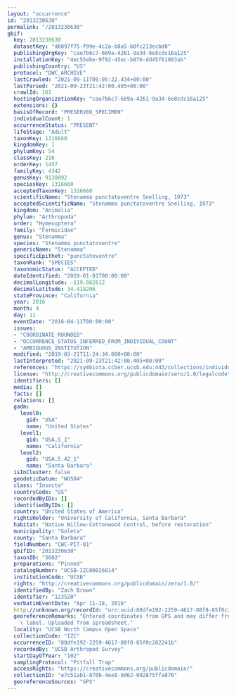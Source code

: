 ```yaml
---
layout: "occurrence"
id: "2013230630"
permalink: "/2013230630"
gbif:
  key: 2013230630
  datasetKey: "d6097f75-f99e-4c2a-b8a5-b0fc213ecbd0"
  publishingOrgKey: "cae7b6c7-669a-4261-9a34-6e8cdc16a125"
  installationKey: "4ec55ebe-9f92-45ec-b076-dd45f61003ab"
  publishingCountry: "US"
  protocol: "DWC_ARCHIVE"
  lastCrawled: "2021-09-11T09:05:22.434+00:00"
  lastParsed: "2021-09-23T21:42:00.405+00:00"
  crawlId: 161
  hostingOrganizationKey: "cae7b6c7-669a-4261-9a34-6e8cdc16a125"
  extensions: {}
  basisOfRecord: "PRESERVED_SPECIMEN"
  individualCount: 1
  occurrenceStatus: "PRESENT"
  lifeStage: "Adult"
  taxonKey: 1316660
  kingdomKey: 1
  phylumKey: 54
  classKey: 216
  orderKey: 1457
  familyKey: 4342
  genusKey: 9138092
  speciesKey: 1316660
  acceptedTaxonKey: 1316660
  scientificName: "Stenamma punctatoventre Snelling, 1973"
  acceptedScientificName: "Stenamma punctatoventre Snelling, 1973"
  kingdom: "Animalia"
  phylum: "Arthropoda"
  order: "Hymenoptera"
  family: "Formicidae"
  genus: "Stenamma"
  species: "Stenamma punctatoventre"
  genericName: "Stenamma"
  specificEpithet: "punctatoventre"
  taxonRank: "SPECIES"
  taxonomicStatus: "ACCEPTED"
  dateIdentified: "2019-01-01T00:00:00"
  decimalLongitude: -119.882612
  decimalLatitude: 34.418206
  stateProvince: "California"
  year: 2016
  month: 4
  day: 11
  eventDate: "2016-04-11T00:00:00"
  issues:
  - "COORDINATE_ROUNDED"
  - "OCCURRENCE_STATUS_INFERRED_FROM_INDIVIDUAL_COUNT"
  - "AMBIGUOUS_INSTITUTION"
  modified: "2019-03-21T11:24:34.000+00:00"
  lastInterpreted: "2021-09-23T21:42:00.405+00:00"
  references: "https://symbiota.ccber.ucsb.edu:443/collections/individual/index.php?occid=123520"
  license: "http://creativecommons.org/publicdomain/zero/1.0/legalcode"
  identifiers: []
  media: []
  facts: []
  relations: []
  gadm:
    level0:
      gid: "USA"
      name: "United States"
    level1:
      gid: "USA.5_1"
      name: "California"
    level2:
      gid: "USA.5.42_1"
      name: "Santa Barbara"
  isInCluster: false
  geodeticDatum: "WGS84"
  class: "Insecta"
  countryCode: "US"
  recordedByIDs: []
  identifiedByIDs: []
  country: "United States of America"
  rightsHolder: "University of California, Santa Barbara"
  habitat: "Native Willow-Cottonwood Control, before restoration"
  municipality: "Goleta"
  county: "Santa Barbara"
  fieldNumber: "CWC-PIT-01"
  gbifID: "2013230630"
  taxonID: "5602"
  preparations: "Pinned"
  catalogNumber: "UCSB-IZC00026814"
  institutionCode: "UCSB"
  rights: "http://creativecommons.org/publicdomain/zero/1.0/"
  identifiedBy: "Zach Brown"
  identifier: "123520"
  verbatimEventDate: "Apr 11-18, 2016"
  http://unknown.org/recordId: "urn:uuid:88dfe192-2259-4617-88f8-85f0c282241b"
  georeferenceRemarks: "Entered coordinates from GPS and may differ from what is on\
    \ label. Uploaded from spreadsheet."
  locality: "UCSB North Campus Open Space"
  collectionCode: "IZC"
  occurrenceID: "88dfe192-2259-4617-88f8-85f0c282241b"
  recordedBy: "UCSB Arthropod Survey"
  startDayOfYear: "102"
  samplingProtocol: "Pitfall Trap"
  accessRights: "https://creativecommons.org/publicdomain/"
  collectionID: "e7c51ab1-870b-4ee8-9d62-092875ffa870"
  georeferenceSources: "GPS"
---
```

